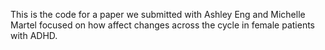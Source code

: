 This is the code for a paper we submitted with Ashley Eng and Michelle Martel focused on how affect changes across the cycle in female patients with ADHD. 
